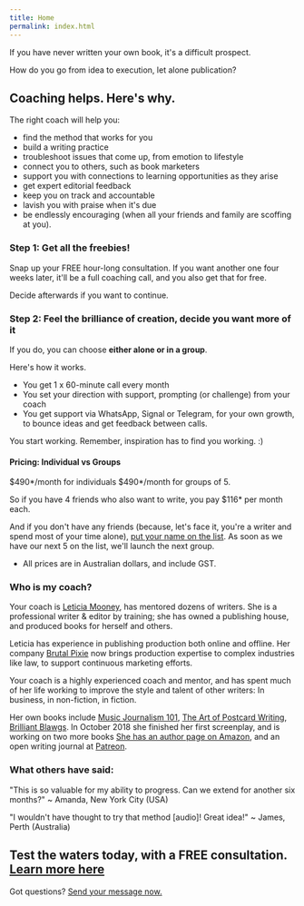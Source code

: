 ```yaml
---
title: Home
permalink: index.html
---
```

If you have never written your own book, it's a difficult prospect. 

How do you go from idea to execution, let alone publication? 

## Coaching helps. Here's why.
The right coach will help you:

* find the method that works for you
* build a writing practice
* troubleshoot issues that come up, from emotion to lifestyle
* connect you to others, such as book marketers
* support you with connections to learning opportunities as they arise
* get expert editorial feedback 
* keep you on track and accountable
* lavish you with praise when it's due
* be endlessly encouraging (when all your friends and family are scoffing at you).

### Step 1: Get all the freebies!

Snap up your FREE hour-long consultation. If you want another one four weeks later, it'll be a full coaching call, and you also get that for free.

Decide afterwards if you want to continue.

### Step 2: Feel the brilliance of creation, decide you want more of it

If you do, you can choose **either alone or in a group**.

Here's how it works. 

* You get 1 x 60-minute call every month
* You set your direction with support, prompting (or challenge) from your coach
* You get support via WhatsApp, Signal or Telegram, for your own growth, to bounce ideas and get feedback between calls.

You start working. Remember, inspiration has to find you working. :)

#### Pricing: Individual vs Groups
$490*/month for individuals
$490*/month for groups of 5.

So if you have 4 friends who also want to write, you pay $116* per month each. 

And if you don't have any friends (because, let's face it, you're a writer and spend most of your time alone), [put your name on the list](https://brutalpixie.typeform.com/to/n55yGQ). As soon as we have our next 5 on the list, we'll launch the next group.

* All prices are in Australian dollars, and include GST.

### Who is my coach?

Your coach is [Leticia Mooney](http://biodagar.com/about), has mentored dozens of writers. She is a professional writer & editor by training; she has owned a publishing house, and produced books for herself and others.

Leticia has experience in publishing production both online and offline. Her company [Brutal Pixie](https://brutalpixie.com) now brings production expertise to complex industries like law, to support continuous marketing efforts. 

Your coach is a highly experienced coach and mentor, and has spent much of her life working to improve the style and talent of other writers: In business, in non-fiction, in fiction.

Her own books include [Music Journalism 101](https://www.amazon.com/Music-Journalism-101-definitive-established/dp/0992283701), [The Art of Postcard Writing](https://www.amazon.com/Art-Postcard-Writing-Better-Travel/dp/0646903616), [Brilliant Blawgs](http://brutalpixie.com/brilliant-blawgs-playbook-creating-maintaining-strategic-blogs-clients-prospects-love). In October 2018 she finished her first screenplay, and is working on two more books [She has an author page on Amazon](https://www.amazon.com/Leticia-Supple/e/B071GTJNC9), and an open writing journal at [Patreon](http://patreon.com/biodagar).

### What others have said:

"This is so valuable for my ability to progress. Can we extend for another six months?" 
~ Amanda, New York City (USA)

"I wouldn't have thought to try that method [audio]! Great idea!" 
~ James, Perth (Australia)

## Test the waters today, with a FREE consultation. [Learn more here](https://calendly.com/brutalpixie/client-call)

Got questions? [Send your message now.](https://brutalpixie.typeform.com/to/n55yGQ)



